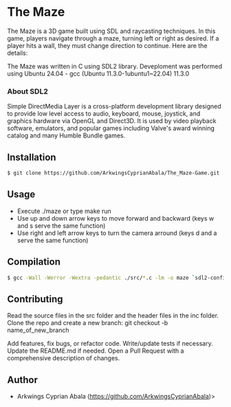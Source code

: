 # The Maze

The Maze is a 3D game built using SDL and raycasting techniques. In this game, players navigate through a maze, turning left or right as desired. If a player hits a wall, they must change direction to continue. Here are the details:

The Maze was written in C using SDL2 library. Deveploment was performed using Ubuntu 24.04 - gcc (Ubuntu 11.3.0-1ubuntu1~22.04) 11.3.0

### About SDL2 

Simple DirectMedia Layer is a cross-platform development library designed to provide low level access to audio, keyboard, mouse, joystick, and graphics hardware via OpenGL and Direct3D. It is used by video playback software, emulators, and popular games including Valve's award winning catalog and many Humble Bundle games.

## Installation 
```sh
$ git clone https://github.com/ArkwingsCyprianAbala/The_Maze-Game.git
```
## Usage 
* Execute ./maze or type make run 
* Use up and down arrow keys to move forward and backward (keys w and s serve the same function)
* Use right and left arrow keys to turn the camera arround (keys d and a serve the same function)

## Compilation
```sh
$ gcc -Wall -Werror -Wextra -pedantic ./src/*.c -lm -o maze `sdl2-config --cflags` `sdl2-config --libs`;
```
## Contributing
Read the source files in the src folder and the header files in the inc folder.
Clone the repo and create a new branch:
git checkout -b name_of_new_branch

Add features, fix bugs, or refactor code.
Write/update tests if necessary.
Update the README.md if needed.
Open a Pull Request with a comprehensive description of changes.

## Author

- Arkwings Cyprian Abala (https://github.com/ArkwingsCyprianAbala)>
